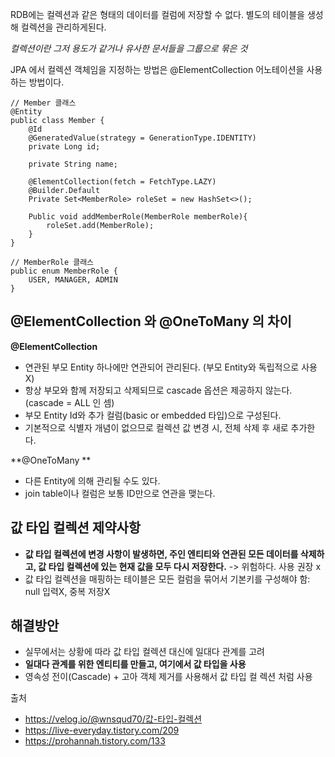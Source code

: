 RDB에는 컬렉션과 같은 형태의 데이터를 컬럼에 저장할 수 없다. 별도의 테이블을 생성해 컬렉션을 관리하게된다.

*컬렉션이란 그저 용도가 같거나 유사한 문서들을 그룹으로 묶은 것*

JPA 에서 컬렉션 객체임을 지정하는 방법은 @ElementCollection 어노테이션을 사용하는 방법이다.

```
// Member 클래스
@Entity
public class Member {
    @Id 
    @GeneratedValue(strategy = GenerationType.IDENTITY)
    private Long id;
    
    private String name;
 
    @ElementCollection(fetch = FetchType.LAZY)
    @Builder.Default
    Private Set<MemberRole> roleSet = new HashSet<>();
    
    Public void addMemberRole(MemberRole memberRole){
    	roleSet.add(MemberRole);
    }
}
```

```
// MemberRole 클래스
public enum MemberRole {
	USER, MANAGER, ADMIN
}
```



## @ElementCollection 와 @OneToMany 의 차이

**@ElementCollection**

- 연관된 부모 Entity 하나에만 연관되어 관리된다. (부모 Entity와 독립적으로 사용 X)
- 항상 부모와 함께 저장되고 삭제되므로 cascade 옵션은 제공하지 않는다. (cascade = ALL 인 셈)
- 부모 Entity Id와 추가 컬럼(basic or embedded 타입)으로 구성된다.
- 기본적으로 식별자 개념이 없으므로 컬렉션 값 변경 시, 전체 삭제 후 새로 추가한다.

**@OneToMany **

- 다른 Entity에 의해 관리될 수도 있다.
- join table이나 컬럼은 보통 ID만으로 연관을 맺는다.



## 값 타입 컬렉션 제약사항

- **값 타입 컬렉션에 변경 사항이 발생하면, 주인 엔티티와 연관된 모든 데이터를 삭제하고, 값 타입 컬렉션에 있는 현재 값을 모두 다시 저장한다.** 
	-> 위험하다. 사용 권장 x
- 값 타입 컬렉션을 매핑하는 테이블은 모든 컬럼을 묶어서 기본키를 구성해야 함: null 입력X, 중복 저장X

## 해결방안

- 실무에서는 상황에 따라 값 타입 컬렉션 대신에 일대다 관계를 고려
- **일대다 관계를 위한 엔티티를 만들고, 여기에서 값 타입을 사용**
- 영속성 전이(Cascade) + 고아 객체 제거를 사용해서 값 타입 컬
	렉션 처럼 사용



출처 

- https://velog.io/@wnsqud70/값-타입-컬렉션
- https://live-everyday.tistory.com/209
- https://prohannah.tistory.com/133
